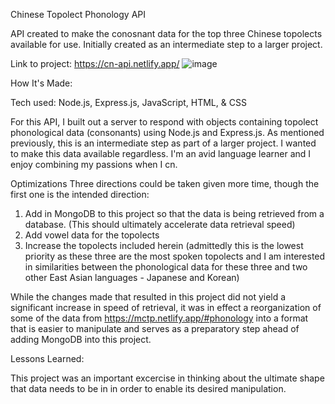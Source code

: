 
Chinese Topolect Phonology API


API created to make the conosnant data for the top three Chinese topolects available for use. Initially created as an intermediate step to a larger project. 

Link to project: https://cn-api.netlify.app/
![image](https://user-images.githubusercontent.com/102261261/184179508-2b12b07a-d838-4d40-874e-bc52a1de5785.png)



How It's Made:

Tech used: Node.js, Express.js, JavaScript, HTML, & CSS

For this API, I built out a server to respond with objects containing topolect phonological data (consonants) using Node.js and Express.js. As mentioned previously, this is an intermediate step as part of a larger project. I wanted to make this data available regardless. I'm an avid language learner and I enjoy combining my passions when I cn.

Optimizations
Three directions could be taken given more time, though the first one is the intended direction:
1) Add in MongoDB to this project so that the data is being retrieved from a database. (This should ultimately accelerate data retrieval speed)
2) Add vowel data for the topolects
3) Increase the topolects included herein (admittedly this is the lowest priority as these three are the most spoken topolects and I am interested in similarities between the phonological data for these three and two other East Asian languages - Japanese and Korean)


While the changes made that resulted in this project did not yield a significant increase in speed of retrieval, it was in effect a reorganization of some of the data from https://mctp.netlify.app/#phonology into a format that is easier to manipulate and serves as a preparatory step ahead of adding MongoDB into this project.

Lessons Learned:

This project was an important excercise in thinking about the ultimate shape that data needs to be in in order to enable its desired manipulation.
